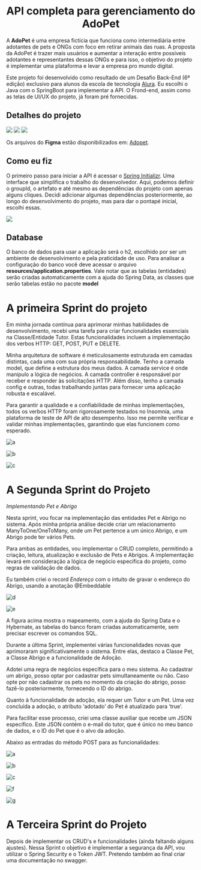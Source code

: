 
<div align = "center" id='top'>

# API completa para gerenciamento do AdoPet

</div>

A **AdoPet** é uma empresa fictícia que funciona como intermediária entre adotantes de pets e ONGs com foco em retirar animais das ruas. A proposta da AdoPet é trazer mais usuários e aumentar a interação entre possíveis adotantes e representantes dessas ONGs e para isso, o objetivo do projeto é implementar uma plataforma e levar a empresa pro mundo digital.

Este projeto foi desenvolvido como resultado de um Desafio Back-End (6ª edição) exclusivo para alunos da escola de tecnologia [Alura](https://www.alura.com.br). Eu escolhi o Java com o SpringBoot para implementar a API. O Frond-end, assim como as telas de UI/UX do projeto, já foram pré fornecidas.

## Detalhes do projeto

<div>
  <img src="https://img.shields.io/badge/Java-0073b7?style=for-the-badge&logo=java&logoColor=white&color=orange">
  <img src="https://img.shields.io/badge/Spring-6DB33F?style=for-the-badge&logo=spring&logoColor=white">
  <img src="https://img.shields.io/badge/Spring%20Boot-3.2.3-green.svg?style=for-the-badge&logo=spring-boot">
</div>


Os arquivos do **Figma** estão disponibilizados em: [Adopet](https://www.figma.com/file/TlfkDoIu8uyjZNla1T8TpH/Challenge---Adopet?type=design&node-id=518-11&mode=design&t=M5URJeV0ZqxnXgsj-0).

## Como eu fiz

 O primeiro passo para iniciar a API é acessar o [Spring Initializr](https://start.spring.io). Uma interface que simplifica o trabalho do desenvolvedor. Aqui, podemos definir o groupId, o artefato e até mesmo as dependências do projeto com apenas alguns cliques. Decidi adicionar algumas dependências posteriormente, ao longo do desenvolvimento do projeto, mas para dar o pontapé inicial, escolhi essas.

<div>
  <img src="https://github.com/Rafael-Bessa/AdopetAPI/assets/104053775/ae88bb10-2be9-4f3b-9be8-11f54e2981c6">
</div>
 
## Database

 O banco de dados para usar a aplicação será o h2, escolhido por ser um ambiente de desenvolvimento e pela praticidade de uso. Para analisar a configuração do banco você deve acessar o arquivo **resources/application.properties**. Vale notar que as tabelas (entidades) serão criadas automaticamente com a ajuda do Spring Data, as classes que serão tabelas estão no pacote **model**

# A primeira Sprint do projeto

Em minha jornada contínua para aprimorar minhas habilidades de desenvolvimento, recebi uma tarefa para criar funcionalidades essenciais na Classe/Entidade Tutor. Estas funcionalidades incluem a implementação dos verbos HTTP: GET, POST, PUT e DELETE.

Minha arquitetura de software é meticulosamente estruturada em camadas distintas, cada uma com sua própria responsabilidade. Tenho a camada model, que define a estrutura dos meus dados. A camada service é onde manipulo a lógica de negócios. A camada controller é responsável por receber e responder às solicitações HTTP. Além disso, tenho a camada config e outras, todas trabalhando juntas para fornecer uma aplicação robusta e escalável.

Para garantir a qualidade e a confiabilidade de minhas implementações, todos os verbos HTTP foram rigorosamente testados no Insomnia, uma plataforma de teste de API de alto desempenho. Isso me permite verificar e validar minhas implementações, garantindo que elas funcionem como esperado.

![a](https://github.com/Rafael-Bessa/AdopetAPI/assets/104053775/a9d113e9-f6a2-4c07-b42c-6939349ea39b) 

![b](https://github.com/Rafael-Bessa/AdopetAPI/assets/104053775/4f049a9c-6feb-44dc-b165-96cc2b300cbc)

![c](https://github.com/Rafael-Bessa/AdopetAPI/assets/104053775/b6d1a612-923c-4d07-8b6c-867edc9d5948)

# A Segunda Sprint do Projeto

*Implementando Pet e Abrigo*

Nesta sprint, vou focar na implementação das entidades Pet e Abrigo no sistema. Após minha própria análise decide criar um relacionamento ManyToOne/OneToMany, onde um Pet pertence a um único Abrigo, e um Abrigo pode ter vários Pets.

Para ambas as entidades, vou implementar o CRUD completo, permitindo a criação, leitura, atualização e exclusão de Pets e Abrigos. A implementação levará em consideração a lógica de negócio específica do projeto, como regras de validação de dados.

Eu também criei o record *Endereço* com o intuito de gravar o endereço do Abrigo, usando a anotação @Embeddable

![d](https://github.com/Rafael-Bessa/AdopetAPI/assets/104053775/fb5fba8a-5077-4f68-b39e-d8c8dd3792ad)

![e](https://github.com/Rafael-Bessa/AdopetAPI/assets/104053775/b9bd33b2-da62-470b-9e8c-87641491258b)


A figura acima mostra o mapeamento, com a ajuda do Spring Data e o Hybernate, as tabelas do banco foram criadas automaticamente, sem precisar escrever os comandos SQL.

Durante a última Sprint, implementei várias funcionalidades novas que aprimoraram significativamente o sistema. Entre elas, destaco a Classe Pet, a Classe Abrigo e a funcionalidade de Adoção.

Adotei uma regra de negócios específica para o meu sistema. Ao cadastrar um abrigo, posso optar por cadastrar pets simultaneamente ou não. Caso opte por não cadastrar os pets no momento da criação do abrigo, posso fazê-lo posteriormente, fornecendo o ID do abrigo.

Quanto à funcionalidade de adoção, ela requer um Tutor e um Pet. Uma vez concluída a adoção, o atributo ‘adotado’ do Pet é atualizado para ‘true’.

Para facilitar esse processo, criei uma classe auxiliar que recebe um JSON específico. Este JSON contém o e-mail do tutor, que é único no meu banco de dados, e o ID do Pet que é o alvo da adoção.

Abaixo as entradas do método POST para as funcionalidades:

![a](https://github.com/Rafael-Bessa/AdopetAPI/assets/104053775/88492251-30eb-4c2e-852e-739ddd153b45)

![b](https://github.com/Rafael-Bessa/AdopetAPI/assets/104053775/d82a5701-a0ef-49dd-9938-e8f03910ec09)

![c](https://github.com/Rafael-Bessa/AdopetAPI/assets/104053775/097270ff-fc59-4060-80f5-723b126e55cb)

![f](https://github.com/Rafael-Bessa/AdopetAPI/assets/104053775/0d6b48f4-d9a1-4780-a840-05401b1222b5)

![g](https://github.com/Rafael-Bessa/AdopetAPI/assets/104053775/e0fea0b0-c46c-4e20-8cba-5216998feaf1)

# A Terceira Sprint do Projeto

Depois de implementar os CRUD's e funcionalidades (ainda faltando alguns ajustes). Nessa Sprint o objetivo é implementar a segurança da API, vou utilizar o Spring Security e o Token JWT.
Pretendo também ao final criar uma documentação no swagger.
